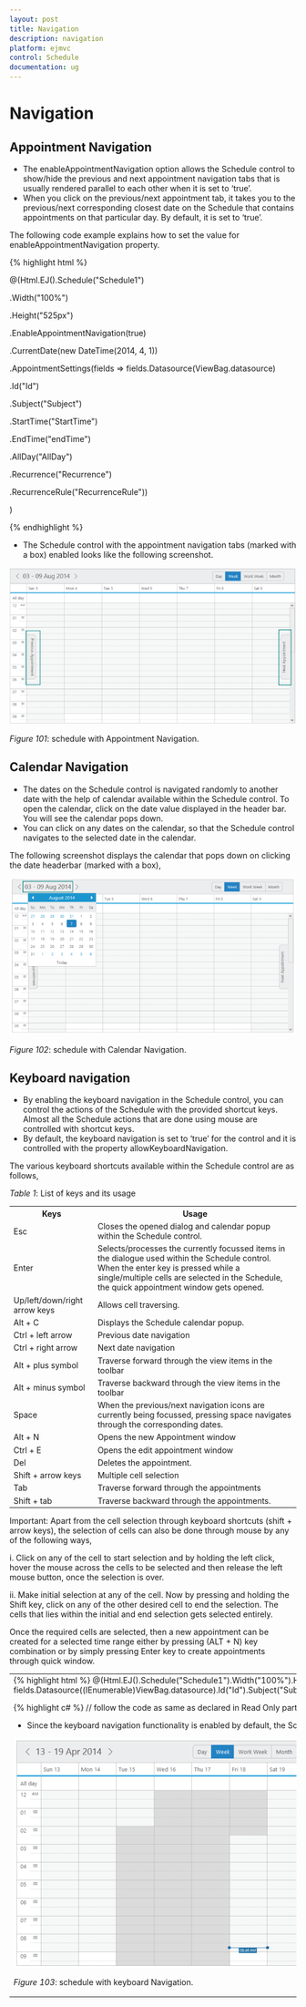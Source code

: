 ```yaml
---
layout: post
title: Navigation
description: navigation
platform: ejmvc
control: Schedule
documentation: ug
---
```


# Navigation

## Appointment Navigation

* The enableAppointmentNavigation option allows the Schedule control to show/hide the previous and next appointment navigation tabs that is usually rendered parallel to each other when it is set to ‘true’. 
* When you click on the previous/next appointment tab, it takes you to the previous/next corresponding closest date on the Schedule that contains appointments on that particular day. By default, it is set to ‘true’.

The following code example explains how to set the value for enableAppointmentNavigation property.



{% highlight html %}

@(Html.EJ().Schedule("Schedule1")

.Width("100%")

.Height("525px")

.EnableAppointmentNavigation(true)

.CurrentDate(new DateTime(2014, 4, 1))

.AppointmentSettings(fields => fields.Datasource(ViewBag.datasource)

.Id("Id")

.Subject("Subject")

.StartTime("StartTime")

.EndTime("endTime")

.AllDay("AllDay")

.Recurrence("Recurrence")

.RecurrenceRule("RecurrenceRule"))

)

{% endhighlight %}

* The Schedule control with the appointment navigation tabs (marked with a box) enabled looks like the following screenshot.

![](Navigation_images/Navigation_img1.png)



_Figure_ _101_:  schedule with Appointment Navigation.

## Calendar Navigation

* The dates on the Schedule control is navigated randomly to another date with the help of calendar available within the Schedule control. To open the calendar, click on the date value displayed in the header bar. You will see the calendar pops down.
* You can click on any dates on the calendar, so that the Schedule control navigates to the selected date in the calendar.

The following screenshot displays the calendar that pops down on clicking the date headerbar (marked with a box),



![](Navigation_images/Navigation_img2.png)



 _Figure_ _102_:  schedule with Calendar Navigation.



## Keyboard navigation

* By enabling the keyboard navigation in the Schedule control, you can control the actions of the Schedule with the provided shortcut keys. Almost all the Schedule actions that are done using mouse are controlled with shortcut keys. 
* By default, the keyboard navigation is set to ‘true’ for the control and it is controlled with the property allowKeyboardNavigation.

The various keyboard shortcuts available within the Schedule control are as follows, 



_Table_ _1_: List of keys and its usage

<table>
<tr>
<th>
Keys</th><th>
Usage</th></tr>
<tr>
<td>
Esc</td><td>
Closes the opened dialog and calendar popup within the Schedule control.</td></tr>
<tr>
<td>
Enter</td><td>
Selects/processes the currently focussed items in the dialogue used within the Schedule control. When the enter key is pressed while a single/multiple cells are selected in the Schedule, the quick appointment window gets opened.</td></tr>
<tr>
<td>
Up/left/down/right arrow keys</td><td>
Allows cell traversing.</td></tr>
<tr>
<td>
Alt + C</td><td>
Displays the Schedule calendar popup.</td></tr>
<tr>
<td>
Ctrl + left arrow</td><td>
Previous date navigation</td></tr>
<tr>
<td>
Ctrl + right arrow</td><td>
Next date navigation</td></tr>
<tr>
<td>
Alt + plus symbol</td><td>
Traverse forward through the view items in the toolbar</td></tr>
<tr>
<td>
Alt + minus symbol</td><td>
Traverse backward through the view items in the toolbar</td></tr>
<tr>
<td>
Space</td><td>
When the previous/next navigation icons are currently being focussed, pressing space navigates through the corresponding dates.</td></tr>
<tr>
<td>
Alt + N</td><td>
Opens the new Appointment window</td></tr>
<tr>
<td>
Ctrl + E</td><td>
Opens the edit appointment window</td></tr>
<tr>
<td>
Del</td><td>
Deletes the appointment.</td></tr>
<tr>
<td>
Shift + arrow keys</td><td>
Multiple cell selection</td></tr>
<tr>
<td>
Tab</td><td>
Traverse forward through the appointments</td></tr>
<tr>
<td>
Shift + tab</td><td>
Traverse backward through the appointments.</td></tr>
</table>






Important: Apart from the cell selection through keyboard shortcuts (shift + arrow keys), the selection of cells can also be done through mouse by any of the following ways,

i. Click on any of the cell to start selection and by holding the left click, hover the mouse across the cells to be selected and then release the left mouse button, once the selection is over.

ii. Make initial selection at any of the cell. Now by pressing and holding the Shift key, click on any of the other desired cell to end the selection. The cells that lies within the initial and end selection gets selected entirely.

Once the required cells are selected, then a new appointment can be created for a selected time range either by pressing (ALT + N) key combination or by simply pressing Enter key to create appointments through quick window.





<table>
<tr>
<td>
{% highlight html %}
<style>
.e-monthappointment {height: auto !important;}</style>
@(Html.EJ().Schedule("Schedule1").Width("100%").Height("525px").CurrentDate(new DateTime(2014,4,1)).CurrentView(CurrentView.Month).AllowKeyboardNavigation(true).AppointmentSettings(
fields => fields.Datasource((IEnumerable)ViewBag.datasource).Id("Id").Subject("Subject").StartTime("StartTime").EndTime("EndTime").AllDay("AllDay").Recurrence("Recurrence").RecurrenceRule("RecurrenceRule")).AppointmentTemplateId("#MyTemplate"))
<script id="MyTemplate" type="text/x-jsrender"><div style="height: 100%">
<div style="float: left; width: 50px;">{
{:~format(StartTime)}}</div><div><div>{
{:Subject}}<div></div></div></script>
<script>function _getImages(date) {
switch (new Date(date).getDay()) {
case 0:return "<img src='../images/schedule/cake.png'/>"break;
case 1:return "<img src='../images/schedule/basketball.png'/>"break;
case 2:return "<img src='../images/schedule/rugby.png'/>"break;
case 3:return "<img src='../images/schedule/guitar.png'/>"break;
case 4:return "<img src='../images/schedule/music.png'/>"break;
case 5:return "<img src='../images/schedule/doctor.png'/>"break;
case 6:return "<img src='../images/schedule/beach.png'/>"break;
}}$.views.helpers({ format: _getImages });
</script>

{% highlight c# %}
// follow the code as same as declared in Read Only part
{% endhighlight %}
{% endhighlight %}

* Since the keyboard navigation functionality is enabled by default, the Schedule control below indicates the multiple cell selection through the shift + right arrow key combination as follows.



![](Navigation_images/Navigation_img3.png)



   _Figure_ _103_:  schedule with keyboard Navigation.

